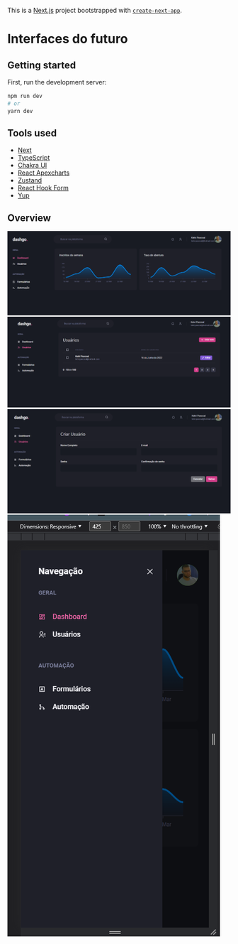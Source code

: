 This is a [Next.js](https://nextjs.org/) project bootstrapped with [`create-next-app`](https://github.com/vercel/next.js/tree/canary/packages/create-next-app).

# Interfaces do futuro

## Getting started

First, run the development server:

```bash
npm run dev
# or
yarn dev
```

## Tools used

- <a href="https://nextjs.org/">Next</a>
- <a href="https://www.typescriptlang.org/">TypeScript</a>
- <a href="https://chakra-ui.com/">Chakra UI</a>
- <a href="https://apexcharts.com/docs/react-charts/">React Apexcharts</a>
- <a href="https://docs.pmnd.rs/zustand/introduction">Zustand</a>
- <a href="https://react-hook-form.com/">React Hook Form</a>
- <a href="https://github.com/jquense/yup">Yup</a>

## Overview

![](./public/img/dashboard.png)  
![](./public/img/users.png)
![](./public/img/users-create.png)
![](./public/img/responsive.png)
